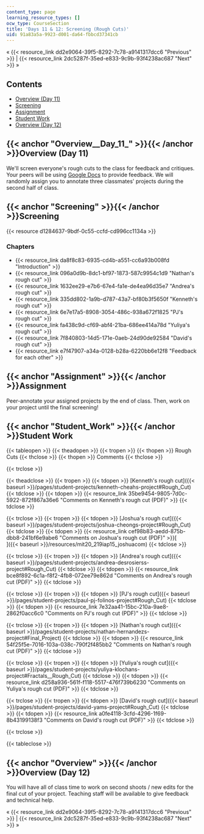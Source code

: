 ```yaml
---
content_type: page
learning_resource_types: []
ocw_type: CourseSection
title: 'Days 11 & 12: Screening (Rough Cuts)'
uid: 91a83a5a-9923-d001-da64-fbbcd37341cb
---
```


« {{< resource_link dd2e9064-39f5-8292-7c78-a9141317dcc6 "Previous" >}} | {{< resource_link 2dc5287f-35ed-e833-9c9b-93f4238ac687 "Next" >}} »

Contents
--------

*   [Overview (Day 11)](#Overview__Day_11_)
*   [Screening](#Screening)
*   [Assignment](#Assignment)
*   [Student Work](#Student_Work)
*   [Overview (Day 12)](#Overview__Day_11_)

{{< anchor "Overview__Day_11_" >}}{{< /anchor >}}Overview (Day 11)
------------------------------------------------------------------

We'll screen everyone's rough cuts to the class for feedback and critiques. Your peers will be using [Google Docs](https://www.google.com/docs/about/) to provide feedback. We will randomly assign you to annotate three classmates' projects during the second half of class.

{{< anchor "Screening" >}}{{< /anchor >}}Screening
--------------------------------------------------

{{< resource d1284637-9bdf-0c55-ccfd-cd996cc1134a >}}

### Chapters

*   {{< resource_link da8f8c83-6935-cd4b-a551-cc6a93b008fd "Introduction" >}}
*   {{< resource_link 096a0d9b-8dc1-bf97-1873-587c9954c1d9 "Nathan's rough cut" >}}
*   {{< resource_link 1632ee29-e7b6-67e4-fa1e-de4ea96d35e7 "Andrea's rough cut" >}}
*   {{< resource_link 335dd802-1a9b-d787-43a7-bf80b3f5650f "Kenneth's rough cut" >}}
*   {{< resource_link 6e7e17a5-8908-3054-486c-938a672f1825 "PJ's rough cut" >}}
*   {{< resource_link fa438c9d-cf69-abf4-21ba-686ee414a78d "Yuliya's rough cut" >}}
*   {{< resource_link 7f840803-14d5-171e-0aeb-24d90de92584 "David's rough cut" >}}
*   {{< resource_link e7f47907-a34a-0128-b28a-6220bb6e12f8 "Feedback for each other" >}}

{{< anchor "Assignment" >}}{{< /anchor >}}Assignment
----------------------------------------------------

Peer-annotate your assigned projects by the end of class. Then, work on your project until the final screening!

{{< anchor "Student_Work" >}}{{< /anchor >}}Student Work
--------------------------------------------------------

{{< tableopen >}}
{{< theadopen >}}
{{< tropen >}}
{{< thopen >}}
Rough Cuts
{{< thclose >}}
{{< thopen >}}
Comments
{{< thclose >}}

{{< trclose >}}

{{< theadclose >}}
{{< tropen >}}
{{< tdopen >}}
[Kenneth's rough cut]({{< baseurl >}}/pages/student-projects/kenneth-cheahs-project#Rough_Cut)
{{< tdclose >}}
{{< tdopen >}}
{{< resource_link 35be9454-9805-7d0c-5922-872f867a36e6 "Comments on Kenneth's rough cut (PDF)" >}}
{{< tdclose >}}

{{< trclose >}}
{{< tropen >}}
{{< tdopen >}}
[Joshua's rough cut]({{< baseurl >}}/pages/student-projects/joshua-cheongs-project#Rough_Cut)
{{< tdclose >}}
{{< tdopen >}}
{{< resource_link cef98b83-aedd-875b-dbb8-241bf6e9abe6 "Comments on Joshua's rough cut (PDF)" >}}[  
]({{< baseurl >}}/resources/mit20_219iap15_joshuacom)
{{< tdclose >}}

{{< trclose >}}
{{< tropen >}}
{{< tdopen >}}
[Andrea's rough cut]({{< baseurl >}}/pages/student-projects/andrea-desrosierss-project#Rough_Cut)
{{< tdclose >}}
{{< tdopen >}}
{{< resource_link bce8f892-6c1a-f8f2-4fb8-072ee79e862d "Comments on Andrea's rough cut (PDF)" >}}
{{< tdclose >}}

{{< trclose >}}
{{< tropen >}}
{{< tdopen >}}
[PJ's rough cut]({{< baseurl >}}/pages/student-projects/paul-pj-folinos-project#Rough_Cut)
{{< tdclose >}}
{{< tdopen >}}
{{< resource_link 7e32aa41-15bc-210a-9ae8-2862f0acc6c0 "Comments on PJ's rough cut (PDF)" >}}
{{< tdclose >}}

{{< trclose >}}
{{< tropen >}}
{{< tdopen >}}
[Nathan's rough cut]({{< baseurl >}}/pages/student-projects/nathan-hernandezs-project#Final_Project)
{{< tdclose >}}
{{< tdopen >}}
{{< resource_link 54f25f5e-7016-103a-038c-790f2f485bb2 "Comments on Nathan's rough cut (PDF)" >}}
{{< tdclose >}}

{{< trclose >}}
{{< tropen >}}
{{< tdopen >}}
[Yuliya's rough cut]({{< baseurl >}}/pages/student-projects/yuliya-klochans-project#Fractals__Rough_Cut)
{{< tdclose >}}
{{< tdopen >}}
{{< resource_link d258a936-561f-f118-5517-476f739b6230 "Comments on Yuliya's rough cut (PDF)" >}}
{{< tdclose >}}

{{< trclose >}}
{{< tropen >}}
{{< tdopen >}}
[David's rough cut]({{< baseurl >}}/pages/student-projects/david-yams-project#Rough_Cut)
{{< tdclose >}}
{{< tdopen >}}
{{< resource_link a0fe4118-3cfd-4296-1f69-8b43199138f3 "Comments on David's rough cut (PDF)" >}}
{{< tdclose >}}

{{< trclose >}}

{{< tableclose >}}

{{< anchor "Overview" >}}{{< /anchor >}}Overview (Day 12)
---------------------------------------------------------

You will have all of class time to work on second shoots / new edits for the final cut of your project. Teaching staff will be available to give feedback and technical help.

« {{< resource_link dd2e9064-39f5-8292-7c78-a9141317dcc6 "Previous" >}} | {{< resource_link 2dc5287f-35ed-e833-9c9b-93f4238ac687 "Next" >}} »